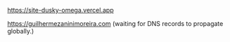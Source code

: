 https://site-dusky-omega.vercel.app

https://guilhermezaninimoreira.com (waiting for DNS records to propagate globally.)
